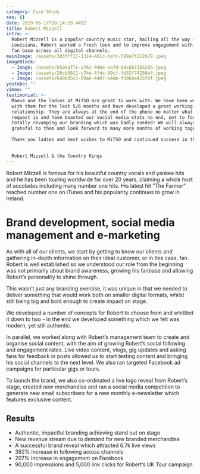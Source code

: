 ```yaml
---
category: Case Study
seo: {}
date: 2019-06-17T10:14:19.445Z
title: Robert Mizzell
intro: >-
  Robert Mizzell is a popular country music star, hailing all the way from
  Louisiana. Robert wanted a fresh look and to improve engagement with his Irish
  fan base across all digital channels.
mainImage: /assets/383fff21-1314-481c-bafc-599a7f212b79.jpeg
imageBlock:
  - Image: /assets/650aaf7c-a762-446e-aa7d-64c6b73b520b.jpeg
  - Image: /assets/26cb5011-c74e-4fdc-99cf-fd32f74256e4.jpeg
  - Image: /assets/640dd5c1-09a6-4407-b4ab-f506ba425f0f.jpeg
youtube: ""
vimeo: ""
testimonial: >-
  Maeve and the ladies at MiTSO are great to work with. We have been working
  with them for the last 5/6 months and have developed a great working
  relationship. They are always at the end of the phone no matter what the
  request is and have boasted our social media stats no end, not to forget
  totally revamping our branding which was badly needed! We will always be very
  grateful to them and look forward to many more months of working together.
   
  Thank you ladies and best wishes to MiTSO and continued success in the future.
   

  Robert Mizzell & the Country Kings
---
```


Robert Mizzell is famous for his beautiful country vocals and yankee hits and he has been touring worldwide for over 20 years, claiming a whole host of accolades including many number one hits. His latest hit ”The Farmer” reached number one on iTunes and his popularity continues to grow in Ireland.

# Brand development, social media management and e-marketing

As with all of our clients, we start by getting to know our clients and gathering in-depth information on their ideal customer, or in this case, fan. Robert is well established so we understood our role from the beginning was not primarily about brand awareness, growing his fanbase and allowing Robert’s personality to shine through.

This wasn’t just any branding exercise, it was unique in that we needed to deliver something that would work both on smaller digital formats, whilst still being big and bold enough to create impact on stage.

We developed a number of concepts for Robert to choose from and whittled it down to two - in the end we developed something which we felt was modern, yet still authentic.

In parallel, we worked along with Robert’s management team to create and organise social content, with the aim of growing Robert’s social following and engagement rates. Live video content, vlogs, gig updates and asking fans for feedback in posts allowed us to start testing content and bringing his social channels to the next level. We also ran targeted Facebook ad campaigns for particular gigs or tours.

To launch the brand, we also co-ordinated a live logo reveal from Robert’s stage, created new merchandise and ran a social media competition to generate new email subscribers for a new monthly e-newsletter which features exclusive content.

## Results

- Authentic, impactful branding achieving stand out on stage
- New revenue stream due to demand for new branded merchandise
- A successful brand reveal which attracted 6.7k live views
- 392% increase in following across channels
- 207% increase in engagement on Facebook
- 90,000 impressions and 5,000 link clicks for Robert’s UK Tour campaign
